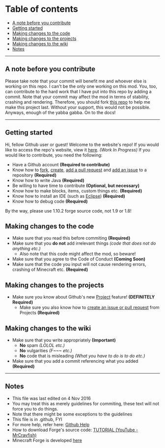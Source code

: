 # Table of contents
- [A note before you contribute](#a-note-before-you-contribute)
- [Getting started](#getting-started)
- [Making changes to the code](#making-changes-to-the-code)
- [Making changes to the projects](#making-changes-to-the-projects)
- [Making changes to the wiki](#making-changes-to-the-wiki)
- [Notes](#notes)

---
## A note before you contribute
Please take note that your commit will benefit me and whoever else is working on this repo. I can't be the only one working on this mod. You, too, can contribute to the hard work that I have put into this repo by adding a commit.
Note that your commit may affect the mod in terms of stability, crashing and rendering. Therefore, you should fork [this repo](https://help.github.com/articles/fork-a-repo/) to help me make this project last.
Without your support, this would not be possible. Anyways, enough of the yabba gabba. On to the docs!

---
## Getting started
Hi, fellow Github user or guest! Welcome to the website's repo! If you would like to access the repo's website, view it [here](https://chan4077.github.io/First-Mod). _(Work In Progress)_
If you would like to contribute, you need the following:

- Have a Github account **(Required to contribute)**
- Know how to [fork](https://help.github.com/articles/fork-a-repo/), [create](https://help.github.com/articles/create-a-repo/), [add a pull request](https://help.github.com/articles/creating-a-pull-request/) and [add an issue](https://help.github.com/articles/creating-an-issue/) to a repository **(Required)**
- Know how to write Java **(Required)**
- Be willing to have time to contribute **(Optional, but necessary)**
- Know how to make blocks, items, custom things etc. **(Required)**
- Know how to install an IDE (such as [Eclipse](https://www.eclipse.org)) **(Required)**
- Know how to debug code **(Required)**

By the way, please use 1.10.2 forge source code, not 1.9 or 1.8!

## Making changes to the code
- Make sure that you read this before commiting **(Required)**
- Make sure that you **do not** add irrelevant things _(code that does not do anything etc.)_
  - Also note that this code might affect the mod, so beware!
- Make sure that you agree to the Code of Conduct **(Coming Soon)**
- Make sure that the code you input will not cause rendering errors, crashing of Minecraft etc. **(Required)**

## Making changes to the projects
- Make sure you know about Github's new [Project](https://help.github.com/articles/tracking-the-progress-of-your-work-with-projects/) feature! **(DEFINITELY Required)**
  - Make sure you also know how to [create an issue or pull request](https://help.github.com/articles/adding-issues-and-pull-requests-to-a-project/) from Projects **(Required)**
  
## Making changes to the wiki
- Make sure that you write appropriately **(Important)**
  - **No** spam _(LOLOL etc.)_
  - **No** vulgarities _(F~~~ etc.)_
  - **No** code that is misleading _(What you have to do is to do etc.)_
- Make sure that you add a commit referencing what you added **(Required)**

---
## Notes
- This file was last edited on 4 Nov 2016
- You may treat this as merely guidelines for commiting, these text will not force you to do things.
- Note that there might be some exceptions to the guidelines
- This file is in .github, FYI
- For more help, refer here: [Github Help](https://help.github.com)
- How to download Forge's source code: [TUTORIAL (YouTube - MrCrayfish)](https://www.youtube.com/watch?v=jFBuf_aGmec)
- Minecraft Forge is developed [here](https://github.com/MinecraftForge/MinecraftForge)
